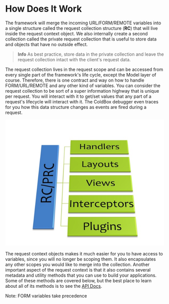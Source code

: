 # How Does It Work

The framework will merge the incoming URL/FORM/REMOTE variables into a single structure called the request collection structure (**RC**) that will live inside the request context object. We also internally create a second collection called the private request collection that is useful to store data and objects that have no outside effect.

> **Info** As best practice, store data in the private collection and leave the request collection intact with the client's request data.

The request collection lives in the request scope and can be accessed from every single part of the framework's life cycle, except the Model layer of course. Therefore, there is one contract and way on how to handle FORM/URL/REMOTE and any other kind of variables. You can consider the request collection to be sort of a super information highway that is unique per request. You will interact with it to get/set values that any part of a request's lifecycle will interact with it. The ColdBox debugger even traces for you how this data structure changes as events are fired during a request.

![](RequestCollectionDataBus.jpg)

The request context objects makes it much easier for you to have access to variables, since you will no longer be scoping them. It also encapsulates any other scopes you would like to merge into the collection. Another important aspect of the request context is that it also contains several metadata and utility methods that you can use to build your applications. Some of these methods are covered below, but the best place to learn about all of its methods is to see the [API Docs](http://apidocs.coldbox.org/).

Note: FORM variables take precedence 